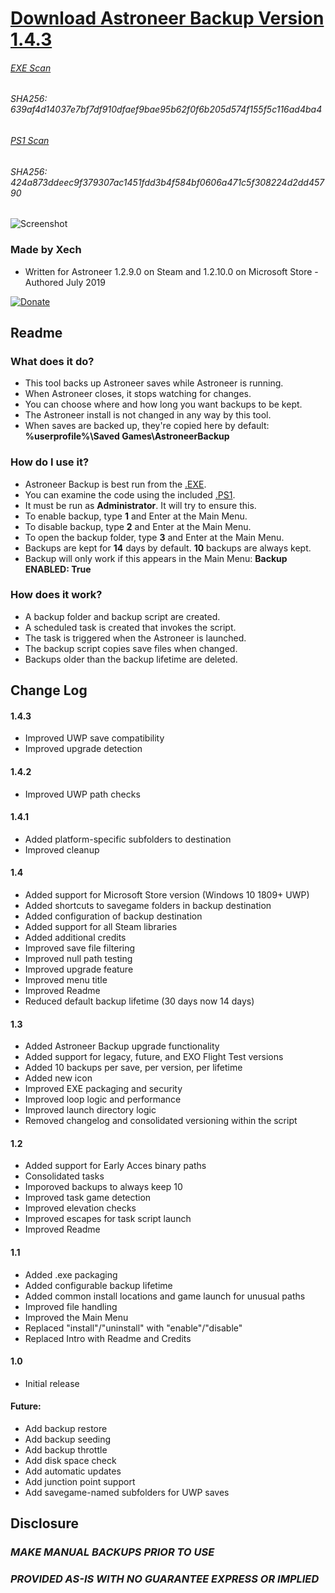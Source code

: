 
# [Download Astroneer Backup Version 1.4.3](https://github.com/Xechorizo/Astroneer-Backup/blob/dev/AstroneerBackup.exe)
###### [EXE Scan](https://www.virustotal.com/gui/file/639af4d14037e7bf7df910dfaef9bae95b62f0f6b205d574f155f5c116ad4ba4/detection)
###### SHA256: 639af4d14037e7bf7df910dfaef9bae95b62f0f6b205d574f155f5c116ad4ba4

###### [PS1 Scan](https://www.virustotal.com/gui/file/424a873ddeec9f379307ac1451fdd3b4f584bf0606a471c5f308224d2dd45790/detection)
###### SHA256: 424a873ddeec9f379307ac1451fdd3b4f584bf0606a471c5f308224d2dd45790

![Screenshot](https://i.imgur.com/1AjncWk.png)

### Made by Xech
- Written for Astroneer 1.2.9.0 on Steam and 1.2.10.0 on Microsoft Store - Authored July 2019

[![Donate](https://img.shields.io/badge/Donate-PayPal-green.svg)](https://www.paypal.com/cgi-bin/webscr?cmd=_donations&business=Q6EZY28VVDGCL&currency_code=USD&source=url)

## Readme
### What does it do?
- This tool backs up Astroneer saves while Astroneer is running.
- When Astroneer closes, it stops watching for changes.
- You can choose where and how long you want backups to be kept.
- The Astroneer install is not changed in any way by this tool.
- When saves are backed up, they're copied here by default: **%userprofile%\Saved Games\AstroneerBackup**

### How do I use it?
- Astroneer Backup is best run from the [.EXE](https://github.com/Xechorizo/Astroneer-Backup/blob/dev/AstroneerBackup.exe).
- You can examine the code using the included [.PS1](https://github.com/Xechorizo/Astroneer-Backup/blob/dev/AstroneerBackup.ps1).
- It must be run as **Administrator**. It will try to ensure this.
- To enable backup, type **1** and Enter at the Main Menu.
- To disable backup, type **2** and Enter at the Main Menu.
- To open the backup folder, type **3** and Enter at the Main Menu.
- Backups are kept for **14** days by default. **10** backups are always kept.
- Backup will only work if this appears in the Main Menu: **Backup ENABLED: True**

### How does it work?
- A backup folder and backup script are created.
- A scheduled task is created that invokes the script.
- The task is triggered when the Astroneer is launched.
- The backup script copies save files when changed.
- Backups older than the backup lifetime are deleted.

## Change Log
#### 1.4.3
- Improved UWP save compatibility
- Improved upgrade detection

#### 1.4.2
- Improved UWP path checks

#### 1.4.1
- Added platform-specific subfolders to destination
- Improved cleanup

#### 1.4
- Added support for Microsoft Store version (Windows 10 1809+ UWP)
- Added shortcuts to savegame folders in backup destination
- Added configuration of backup destination
- Added support for all Steam libraries
- Added additional credits
- Improved save file filtering
- Improved null path testing
- Improved upgrade feature
- Improved menu title
- Improved Readme
- Reduced default backup lifetime (30 days now 14 days)

#### 1.3
- Added Astroneer Backup upgrade functionality
- Added support for legacy, future, and EXO Flight Test versions
- Added 10 backups per save, per version, per lifetime
- Added new icon
- Improved EXE packaging and security
- Improved loop logic and performance
- Improved launch directory logic
- Removed changelog and consolidated versioning within the script

#### 1.2
- Added support for Early Acces binary paths
- Consolidated tasks
- Imporoved backups to always keep 10 
- Improved task game detection
- Improved elevation checks
- Improved escapes for task script launch
- Improved Readme

#### 1.1
- Added .exe packaging
- Added configurable backup lifetime
- Added common install locations and game launch for unusual paths
- Improved file handling
- Improved the Main Menu
- Replaced "install"/"uninstall" with "enable"/"disable"
- Replaced Intro with Readme and Credits

#### 1.0
- Initial release

#### Future:
- Add backup restore
- Add backup seeding
- Add backup throttle
- Add disk space check
- Add automatic updates
- Add junction point support
- Add savegame-named subfolders for UWP saves

## Disclosure
### *MAKE MANUAL BACKUPS PRIOR TO USE*
### *PROVIDED AS-IS WITH NO GUARANTEE EXPRESS OR IMPLIED*
